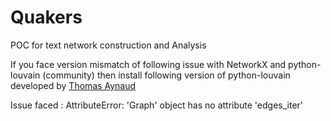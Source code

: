 # Quakers
POC for text network construction and Analysis

If you face version mismatch of following issue with NetworkX and python-louvain (community) then install following version of python-louvain
developed by  [Thomas Aynaud ](https://github.com/taynaud)

Issue faced : AttributeError: 'Graph' object has no attribute 'edges_iter'
